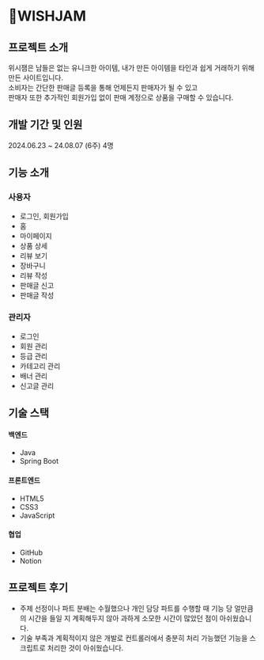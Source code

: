 # :sparkling_heart:WISHJAM
## 프로젝트 소개
위시잼은 남들은 없는 유니크한 아이템, 내가 만든 아이템을 타인과 쉽게 거래하기 위해 만든 사이트입니다.
</br>
소비자는 간단한 판매글 등록을 통해 언제든지 판매자가 될 수 있고
</br>
판매자 또한 추가적인 회원가입 없이 판매 계정으로 상품을 구매할 수 있습니다.


## 개발 기간 및 인원
2024.06.23 ~ 24.08.07 (6주)
4명

## 기능 소개
### 사용자
- 로그인, 회원가입
- 홈
- 마이페이지
- 상품 상세
- 리뷰 보기
- 장바구니
- 리뷰 작성
- 판매글 신고
- 판매글 작성

### 관리자
- 로그인
- 회원 관리
- 등급 관리
- 카테고리 관리
- 배너 관리
- 신고글 관리

## 기술 스택
#### 백엔드
- Java
- Spring Boot

#### 프론트엔드
- HTML5
- CSS3
- JavaScript

#### 협업 
- GitHub
- Notion


## 프로젝트 후기
- 주제 선정이나 파트 분배는 수월했으나 개인 담당 파트를 수행할 때 기능 당 얼만큼의 시간을 들일 지 계획해두지 않아 과하게 소모한 시간이 많았던 점이 아쉬웠습니다.
- 기술 부족과 계획적이지 않은 개발로 컨트롤러에서 충분히 처리 가능했던 기능을 스크립트로 처리한 것이 아쉬웠습니다.
